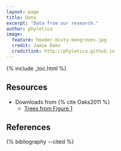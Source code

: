 ```yaml
---
layout: page
title: Data 
excerpt: "Data from our research."
author: phyletica 
image:
  feature: header-misty-mangroves.jpg
  credit: Jamie Oaks
  creditlink: http://phyletica.github.io
---
```


{% include _toc.html %}

## Resources

*   Downloads from {% cite Oaks2011 %}
    +   [Trees from Figure 1][1]


## References

{% bibliography --cited %}


 [1]: http://www.phyletica.com/downloads/data/oaks-2011-evolution-figure-1-trees.tar.gz
